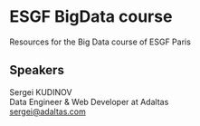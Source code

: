 # ESGF BigData course

Resources for the Big Data course of ESGF Paris

## Speakers

Sergei KUDINOV   
Data Engineer & Web Developer at Adaltas   
sergei@adaltas.com
